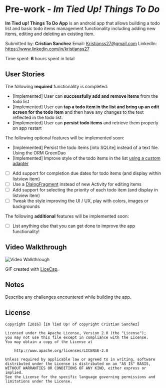 # Pre-work - *Im Tied Up! Things To Do*

**Im Tied up! Things To Do App** is an android app that allows building a todo list and basic todo items management functionality including adding new items, editing and deleting an existing item.

Submitted by: **Cristian Sanchez** 
Email: Kristianss27@gmail.com
LinkedIn: https://www.linkedin.com/in/kristianss27

Time spent: **6** hours spent in total

## User Stories

The following **required** functionality is completed:

* [Implemented] User can **successfully add and remove items** from the todo list
* [Implemented] User can **tap a todo item in the list and bring up an edit screen for the todo item** and then have any changes to the text reflected in the todo list.
* [Implemented] User can **persist todo items** and retrieve them properly on app restart

The following optional features will be implemented soon:

* [Implemented] Persist the todo items [into SQLite] instead of a text file. 
    Using the ORM GreenDao
* [Implemented] Improve style of the todo items in the list [using a custom adapter](http://guides.codepath.com/android/Using-an-ArrayAdapter-with-ListView)
* [ ] Add support for completion due dates for todo items (and display within listview item)
* [ ] Use a [DialogFragment](http://guides.codepath.com/android/Using-DialogFragment) instead of new Activity for editing items
* [ ] Add support for selecting the priority of each todo item (and display in listview item)
* [ ] Tweak the style improving the UI / UX, play with colors, images or backgrounds

The following **additional** features will be implemented soon:

* [ ] List anything else that you can get done to improve the app functionality!

## Video Walkthrough 

<img src='http://i.imgur.com/RMf7fHq.gif' title='Video Walkthrough' width='' alt='Video Walkthrough' />

GIF created with [LiceCap](http://www.cockos.com/licecap/).

## Notes

Describe any challenges encountered while building the app.

## License

    Copyright [2016] [Im Tied Up! of copyright Cristian Sanchez]

    Licensed under the Apache License, Version 2.0 (the "License");
    you may not use this file except in compliance with the License.
    You may obtain a copy of the License at

        http://www.apache.org/licenses/LICENSE-2.0

    Unless required by applicable law or agreed to in writing, software
    distributed under the License is distributed on an "AS IS" BASIS,
    WITHOUT WARRANTIES OR CONDITIONS OF ANY KIND, either express or implied.
    See the License for the specific language governing permissions and
    limitations under the License.
